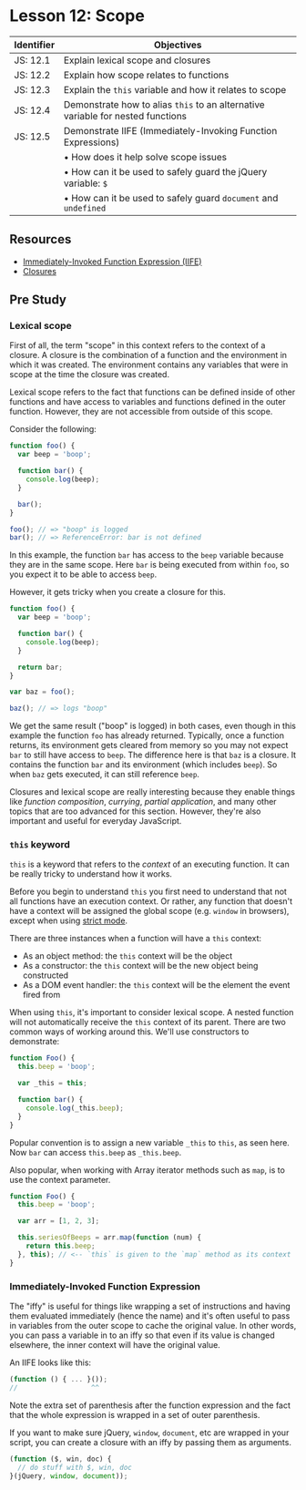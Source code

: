 # Lesson 12: Scope

Identifier   | Objectives
-------------|------------
JS: 12.1     | Explain lexical scope and closures
JS: 12.2     | Explain how scope relates to functions
JS: 12.3     | Explain the `this` variable and how it relates to scope
JS: 12.4     | Demonstrate how to alias `this` to an alternative variable for nested functions
JS: 12.5     | Demonstrate IIFE (Immediately-Invoking Function Expressions)
             | &bull; How does it help solve scope issues
             | &bull; How can it be used to safely guard the jQuery variable: `$`
             | &bull; How can it be used to safely guard `document` and `undefined`


## Resources

- [Immediately-Invoked Function Expression (IIFE)][iife]
- [Closures][closures]

## Pre Study

### Lexical scope

First of all, the term "scope" in this context refers to the context of a closure. A closure is the combination of a function and the environment in which it was created. The environment contains any variables that were in scope at the time the closure was created.

Lexical scope refers to the fact that functions can be defined inside of other functions and have access to variables and functions defined in the outer function. However, they are not accessible from outside of this scope.

Consider the following:

```js
function foo() {
  var beep = 'boop';

  function bar() {
    console.log(beep);
  }

  bar();
}

foo(); // => "boop" is logged
bar(); // => ReferenceError: bar is not defined
```

In this example, the function `bar` has access to the `beep` variable because they are in the same scope. Here `bar` is being executed from within `foo`, so you expect it to be able to access `beep`.

However, it gets tricky when you create a closure for this.

```js
function foo() {
  var beep = 'boop';

  function bar() {
    console.log(beep);
  }

  return bar;
}

var baz = foo();

baz(); // => logs "boop"
```

We get the same result ("boop" is logged) in both cases, even though in this example the function `foo` has already returned. Typically, once a function returns, its environment gets cleared from memory so you may not expect `bar` to still have access to `beep`. The difference here is that `baz` is a closure. It contains the function `bar` and its environment (which includes `beep`). So when `baz` gets executed, it can still reference `beep`.

Closures and lexical scope are really interesting because they enable things like *function composition*, *currying*, *partial application*, and many other topics that are too advanced for this section. However, they're also important and useful for everyday JavaScript.

### `this` keyword

`this` is a keyword that refers to the *context* of an executing function. It can be really tricky to understand how it works.

Before you begin to understand `this` you first need to understand that not all functions have an execution context. Or rather, any function that doesn't have a context will be assigned the global scope (e.g. `window` in browsers), except when using [strict mode][strict mode].

There are three instances when a function will have a `this` context:

- As an object method: the `this` context will be the object
- As a constructor: the `this` context will be the new object being constructed
- As a DOM event handler: the `this` context will be the element the event fired from

When using `this`, it's important to consider lexical scope. A nested function will not automatically receive the `this` context of its parent. There are two common ways of working around this. We'll use constructors to demonstrate:

```js
function Foo() {
  this.beep = 'boop';

  var _this = this;

  function bar() {
    console.log(_this.beep);
  }
}
```

Popular convention is to assign a new variable `_this` to `this`, as seen here. Now `bar` can access `this.beep` as `_this.beep`.

Also popular, when working with Array iterator methods such as `map`, is to use the context parameter.

```js
function Foo() {
  this.beep = 'boop';

  var arr = [1, 2, 3];

  this.seriesOfBeeps = arr.map(function (num) {
    return this.beep;
  }, this); // <-- `this` is given to the `map` method as its context
}
```

### Immediately-Invoked Function Expression

The "iffy" is useful for things like wrapping a set of instructions and having them evaluated immediately (hence the name) and it's often useful to pass in variables from the outer scope to cache the original value. In other words, you can pass a variable in to an iffy so that even if its value is changed elsewhere, the inner context will have the original value.

An IIFE looks like this:

```js
(function () { ... }());
//                  ^^
```

Note the extra set of parenthesis after the function expression and the fact that the whole expression is wrapped in a set of outer parenthesis.

If you want to make sure jQuery, `window`, `document`, etc are wrapped in your script, you can create a closure with an iffy by passing them as arguments.

```js
(function ($, win, doc) {
  // do stuff with $, win, doc
}(jQuery, window, document));
```

[iife]: http://benalman.com/news/2010/11/immediately-invoked-function-expression/ "Immediately-Invoked Function Expressions"
[closures]: https://developer.mozilla.org/en-US/docs/Web/JavaScript/Closures "Closures"
[strict mode]: https://developer.mozilla.org/en-US/docs/Web/JavaScript/Reference/Strict_mode "Strict mode"
